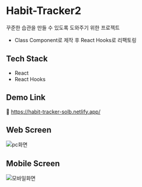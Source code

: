 # Habit-Tracker2

꾸준한 습관을 만들 수 있도록 도와주기 위한 프로젝트
- Class Component로 제작 후 React Hooks로 리팩토링

## Tech Stack
- React
- React Hooks

## Demo Link
🔗 <https://habit-tracker-solb.netlify.app/>

## Web Screen

![pc화면](https://user-images.githubusercontent.com/59462108/132641950-524e2061-93f8-4868-9f58-adb2932a83e5.png)

## Mobile Screen

![모바일화면](https://user-images.githubusercontent.com/59462108/132645091-ac2259c9-1aa6-4e81-9461-6a1766a063a2.png)
